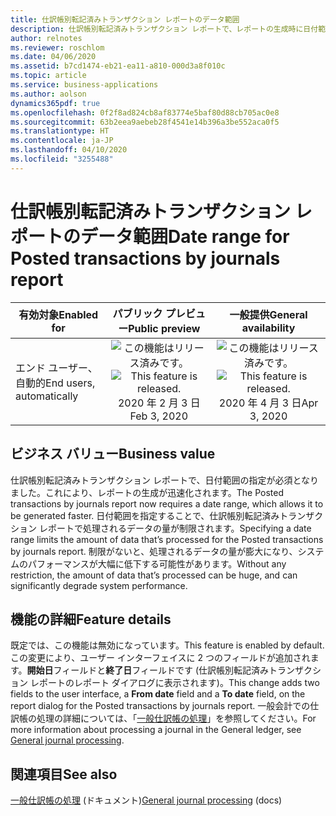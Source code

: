```yaml
---
title: 仕訳帳別転記済みトランザクション レポートのデータ範囲
description: 仕訳帳別転記済みトランザクション レポートで、レポートの生成時に日付範囲の指定が必須となりました。 既定では、この機能は無効になっています。
author: relnotes
ms.reviewer: roschlom
ms.date: 04/06/2020
ms.assetid: b7cd1474-eb21-ea11-a810-000d3a8f010c
ms.topic: article
ms.service: business-applications
ms.author: aolson
dynamics365pdf: true
ms.openlocfilehash: 0f2f8ad824cb8af83774e5baf80d88cb705ac0e8
ms.sourcegitcommit: 63b2eea9aebeb28f4541e14b396a3be552aca0f5
ms.translationtype: HT
ms.contentlocale: ja-JP
ms.lasthandoff: 04/10/2020
ms.locfileid: "3255488"
---
```

# <a name="date-range-for-posted-transactions-by-journals-report"></a><span data-ttu-id="173d8-104">仕訳帳別転記済みトランザクション レポートのデータ範囲</span><span class="sxs-lookup"><span data-stu-id="173d8-104">Date range for Posted transactions by journals report</span></span>


| <span data-ttu-id="173d8-105">有効対象</span><span class="sxs-lookup"><span data-stu-id="173d8-105">Enabled for</span></span>    |  <span data-ttu-id="173d8-106">パブリック プレビュー</span><span class="sxs-lookup"><span data-stu-id="173d8-106">Public preview</span></span> | <span data-ttu-id="173d8-107">一般提供</span><span class="sxs-lookup"><span data-stu-id="173d8-107">General availability</span></span> | 
| ---------- | :----------: |:----------: |
|<span data-ttu-id="173d8-108">エンド ユーザー、自動的</span><span class="sxs-lookup"><span data-stu-id="173d8-108">End users, automatically</span></span>|<span data-ttu-id="173d8-109">![この機能はリリース済みです。](/dynamics365-release-plan/media/green-checkmark.png "この機能はリリース済みです。")</span><span class="sxs-lookup"><span data-stu-id="173d8-109">![This feature is released.](/dynamics365-release-plan/media/green-checkmark.png "This feature is released.")</span></span> <span data-ttu-id="173d8-110">2020 年 2 月 3 日</span><span class="sxs-lookup"><span data-stu-id="173d8-110">Feb 3, 2020</span></span>| <span data-ttu-id="173d8-111">![この機能はリリース済みです。](/dynamics365-release-plan/media/green-checkmark.png "この機能はリリース済みです。")</span><span class="sxs-lookup"><span data-stu-id="173d8-111">![This feature is released.](/dynamics365-release-plan/media/green-checkmark.png "This feature is released.")</span></span> <span data-ttu-id="173d8-112">2020 年 4 月 3 日</span><span class="sxs-lookup"><span data-stu-id="173d8-112">Apr 3, 2020</span></span>|


## <a name="business-value"></a><span data-ttu-id="173d8-113">ビジネス バリュー</span><span class="sxs-lookup"><span data-stu-id="173d8-113">Business value</span></span>
<!-- bv start -->
<span data-ttu-id="173d8-114">仕訳帳別転記済みトランザクション レポートで、日付範囲の指定が必須となりました。これにより、レポートの生成が迅速化されます。</span><span class="sxs-lookup"><span data-stu-id="173d8-114">The Posted transactions by journals report now requires a date range, which allows it to be generated faster.</span></span> <span data-ttu-id="173d8-115">日付範囲を指定することで、仕訳帳別転記済みトランザクション レポートで処理されるデータの量が制限されます。</span><span class="sxs-lookup"><span data-stu-id="173d8-115">Specifying a date range limits the amount of data that’s processed for the Posted transactions by journals report.</span></span> <span data-ttu-id="173d8-116">制限がないと、処理されるデータの量が膨大になり、システムのパフォーマンスが大幅に低下する可能性があります。</span><span class="sxs-lookup"><span data-stu-id="173d8-116">Without any restriction, the amount of data that’s processed can be huge, and can significantly degrade system performance.</span></span>
<!-- bv end -->



## <a name="feature-details"></a><span data-ttu-id="173d8-117">機能の詳細</span><span class="sxs-lookup"><span data-stu-id="173d8-117">Feature details</span></span>
<!--feature detail start -->
<span data-ttu-id="173d8-118">既定では、この機能は無効になっています。</span><span class="sxs-lookup"><span data-stu-id="173d8-118">This feature is enabled by default.</span></span> <span data-ttu-id="173d8-119">この変更により、ユーザー インターフェイスに 2 つのフィールドが追加されます。**開始日**フィールドと**終了日**フィールドです (仕訳帳別転記済みトランザクション レポートのレポート ダイアログに表示されます)。</span><span class="sxs-lookup"><span data-stu-id="173d8-119">This change adds two fields to the user interface, a **From date** field and a **To date** field, on the report dialog for the Posted transactions by journals report.</span></span> <span data-ttu-id="173d8-120">一般会計での仕訳帳の処理の詳細については、「[一般仕訳帳の処理](https://docs.microsoft.com/dynamics365/finance/general-ledger/general-journal-processing)」を参照してください。</span><span class="sxs-lookup"><span data-stu-id="173d8-120">For more information about processing a journal in the General ledger, see [General journal processing](https://docs.microsoft.com/dynamics365/finance/general-ledger/general-journal-processing).</span></span>
<!--feature detail end -->










## <a name="see-also"></a><span data-ttu-id="173d8-121">関連項目</span><span class="sxs-lookup"><span data-stu-id="173d8-121">See also</span></span>

<!--docs start-->
<span data-ttu-id="173d8-122">[一般仕訳帳の処理](https://docs.microsoft.com/dynamics365/finance/general-ledger/general-journal-processing) (ドキュメント)</span><span class="sxs-lookup"><span data-stu-id="173d8-122">[General journal processing](https://docs.microsoft.com/dynamics365/finance/general-ledger/general-journal-processing) (docs)</span></span>
<!--docs end-->

